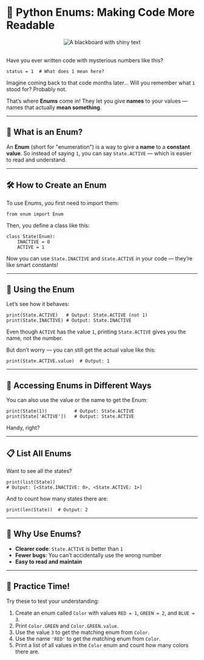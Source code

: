 # 🧩 Python Enums: Making Code More Readable

<center>
  <img src="https://agunechembaekene.wordpress.com/wp-content/uploads/2025/05/a_black_board_with_a_shiny_text.jpeg" alt="A blackboard with shiny text">
</center>

<br>

Have you ever written code with mysterious numbers like this?

```
status = 1  # What does 1 mean here?
```

Imagine coming back to that code months later… Will you remember what `1` stood for? Probably not.

That’s where **Enums** come in!
They let you give **names** to your values — names that actually **mean something**.

---

## 🚀 What is an Enum?

An **Enum** (short for "enumeration") is a way to give a **name** to a **constant value**.
So instead of saying `1`, you can say `State.ACTIVE` — which is easier to read and understand.

---

## 🛠️ How to Create an Enum

To use Enums, you first need to import them:

```
from enum import Enum
```

Then, you define a class like this:

```
class State(Enum):
    INACTIVE = 0
    ACTIVE = 1
```

Now you can use `State.INACTIVE` and `State.ACTIVE` in your code — they’re like smart constants!

---

## 🎯 Using the Enum

Let’s see how it behaves:

```
print(State.ACTIVE)   # Output: State.ACTIVE (not 1)
print(State.INACTIVE) # Output: State.INACTIVE
```

Even though `ACTIVE` has the value `1`, printing `State.ACTIVE` gives you the name, not the number.

But don’t worry — you can still get the actual value like this:

```
print(State.ACTIVE.value)  # Output: 1
```

---

## 🔄 Accessing Enums in Different Ways

You can also use the value or the name to get the Enum:

```
print(State(1))          # Output: State.ACTIVE
print(State['ACTIVE'])   # Output: State.ACTIVE
```

Handy, right?

---

## 📋 List All Enums

Want to see all the states?

```
print(list(State))
# Output: [<State.INACTIVE: 0>, <State.ACTIVE: 1>]
```

And to count how many states there are:

```
print(len(State))  # Output: 2
```

---

## 🧠 Why Use Enums?

* **Clearer code**: `State.ACTIVE` is better than `1`
* **Fewer bugs**: You can’t accidentally use the wrong number
* **Easy to read and maintain**

---

## 📝 Practice Time!

Try these to test your understanding:

1. Create an enum called `Color` with values `RED = 1`, `GREEN = 2`, and `BLUE = 3`.
2. Print `Color.GREEN` and `Color.GREEN.value`.
3. Use the value `3` to get the matching enum from `Color`.
4. Use the name `'RED'` to get the matching enum from `Color`.
5. Print a list of all values in the `Color` enum and count how many colors there are.
